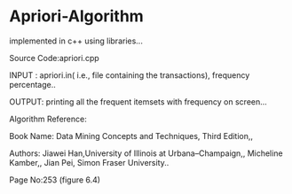 # Apriori-Algorithm
implemented in c++ using libraries...

Source Code:apriori.cpp

INPUT : apriori.in( i.e., file containing the transactions),
        frequency percentage..
        
OUTPUT: printing all the frequent itemsets with frequency on screen...

Algorithm Reference:

Book Name: Data Mining Concepts and Techniques, Third Edition,,

Authors: Jiawei Han,University of Illinois at Urbana–Champaign,,
          Micheline Kamber,,
          Jian Pei, Simon Fraser University..
          
Page No:253 (figure 6.4)
